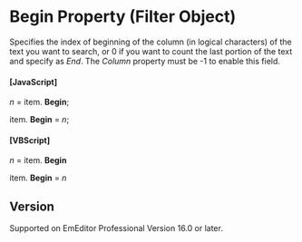 # Begin Property (Filter Object)

Specifies the index of beginning of the column (in logical characters) of the text you want to search, or 0 if you want to
count the last portion of the text and specify as _End_. The _Column_ property must be -1 to enable this field.

#### \[JavaScript\]

_n_ =
item. **Begin**;

item. **Begin** = _n_;

#### \[VBScript\]

_n_ =
item. **Begin**

item. **Begin** = _n_

## Version

Supported on EmEditor Professional Version 16.0 or later.